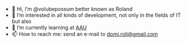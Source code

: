 - 👋 Hi, I’m @volubepossum better known as Roland 
- 👀 I’m interested in all kinds of development, not only in the fields of IT but also 
- 🌱 I’m currently learning at [AAU](https://www.en.aau.dk/education/bachelor/applied-industrial-electronics)
- 📫 How to reach me: send an e-mail to domj.roli@gmail.com

<!---
volubepossum/volubepossum is a ✨ special ✨ repository because its `README.md` (this file) appears on your GitHub profile.
You can click the Preview link to take a look at your changes.
--->
